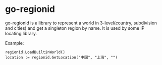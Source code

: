 # go-regionid

go-regionid is a library to represent a world in 3-level(country, subdivision and cities) and get a singleton region by name.
It is used by some IP locating library.

Example:

    regionid.LoadBuiltinWorld()
    location := regionid.GetLocation("中国", "上海", "")
